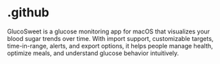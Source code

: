 # .github
GlucoSweet is a glucose monitoring app for macOS that visualizes your blood sugar trends over time. With import support, customizable targets, time-in-range, alerts, and export options, it helps people manage health, optimize meals, and understand glucose behavior intuitively.
